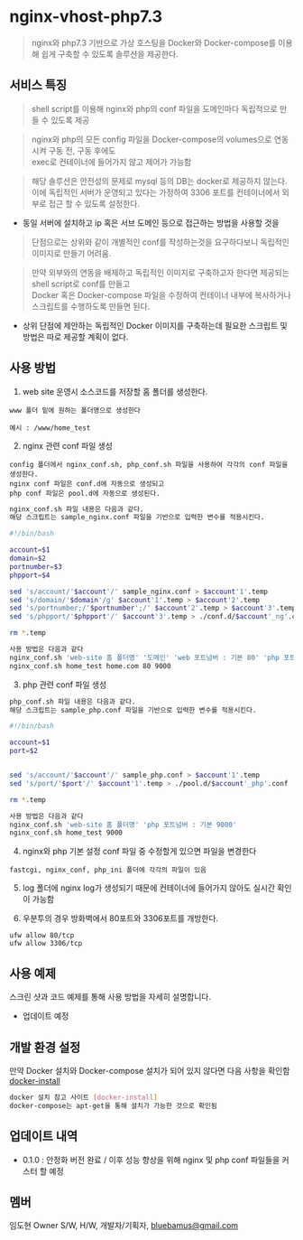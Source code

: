 # nginx-vhost-php7.3
> nginx와 php7.3 기반으로 가상 호스팅을 Docker와 Docker-compose를 이용해 쉽게 구축할 수 있도록 솔루션을 제공한다.

## 서비스 특징

> shell script를 이용해 nginx와 php의 conf 파일을 도메인마다 독립적으로 만들 수 있도록 제공

> nginx와 php의 모든 config 파일을 Docker-compose의 volumes으로 연동시켜 구동 전, 구동 후에도  
  exec로 컨테이너에 들어가지 않고 제어가 가능함
  
> 해당 솔루션은 안전성의 문제로 mysql 등의 DB는 docker로 제공하지 않는다.  
  이에 독립적인 서버가 운영되고 있다는 가정하여 3306 포트를 컨테이너에서 외부로 접근 할 수 있도록 설정한다.  
  - 동일 서버에 설치하고 ip 혹은 서브 도메인 등으로 접근하는 방법을 사용할 것을 
  
> 단점으로는 상위와 같이 개별적인 conf를 작성하는것을 요구하다보니 독립적인 이미지로 만들기 어려움. 

> 만약 외부와의 연동을 배제하고 독립적인 이미지로 구축하고자 한다면 제공되는 shell script로 conf를 만들고  
  Docker 혹은 Docker-compose 파일을 수정하여 컨테이너 내부에 복사하거나 스크립트를 수행하도록 만들면 된다.
  
  * 상위 단점에 제안하는 독립적인 Docker 이미지를 구축하는데 필요한 스크립트 및 방법은 따로 제공할 계획이 없다.


## 사용 방법

1. web site 운영시 소스코드를 저장할 홈 폴더를 생성한다.
```
www 폴더 밑에 원하는 폴더명으로 생성한다

예시 : /www/home_test
```


2. nginx 관련 conf 파일 생성

```
config 폴더에서 nginx_conf.sh, php_conf.sh 파일을 사용하여 각각의 conf 파일을 생성한다.  
nginx conf 파일은 conf.d에 자동으로 생성되고  
php conf 파일은 pool.d에 자동으로 생성된다.
```

```sh
nginx_conf.sh 파일 내용은 다음과 같다.
해당 스크립트는 sample_nginx.conf 파일을 기반으로 입력한 변수를 적용시킨다.

#!/bin/bash

account=$1
domain=$2
portnumber=$3
phpport=$4

sed 's/account/'$account'/' sample_nginx.conf > $account'1'.temp
sed 's/domain/'$domain'/g' $account'1'.temp > $account'2'.temp
sed 's/portnumber;/'$portnumber';/' $account'2'.temp > $account'3'.temp
sed 's/phpport/'$phpport'/' $account'3'.temp > ./conf.d/$account'_ng'.conf 

rm *.temp
```

```sh
사용 방법은 다음과 같다  
nginx_conf.sh 'web-site 홈 폴더명' '도메인' 'web 포트넘버 : 기본 80' 'php 포트넘버 : 기본 9000'  
nginx_conf.sh home_test home.com 80 9000
```

3. php 관련 conf 파일 생성

```sh
php_conf.sh 파일 내용은 다음과 같다.
해당 스크립트는 sample_php.conf 파일을 기반으로 입력한 변수를 적용시킨다.

#!/bin/bash

account=$1
port=$2


sed 's/account/'$account'/' sample_php.conf > $account'1'.temp
sed 's/port/'$port'/' $account'1'.temp > ./pool.d/$account'_php'.conf

rm *.temp
```

```sh
사용 방법은 다음과 같다  
nginx_conf.sh 'web-site 홈 폴더명' 'php 포트넘버 : 기본 9000'  
nginx_conf.sh home_test 9000
```

4. nginx와 php 기본 설정 conf 파일 중 수정할게 있으면 파일을 변경한다  

```
fastcgi, nginx_conf, php_ini 폴더에 각각의 파일이 있음
```

5. log 폴더에 nginx log가 생성되기 때문에 컨테이너에 들어가지 않아도 실시간 확인이 가능함

6. 우분투의 경우 방화벽에서 80포트와 3306포트를 개방한다. 

```
ufw allow 80/tcp  
ufw allow 3306/tcp
```

## 사용 예제

스크린 샷과 코드 예제를 통해 사용 방법을 자세히 설명합니다.
- 업데이트 예정

## 개발 환경 설정

만약 Docker 설치와 Docker-compose 설치가 되어 있지 않다면 다음 사항을 확인함
[docker-install]

```sh
docker 설치 참고 사이트 [docker-install]
docker-compose는 apt-get을 통해 설치가 가능한 것으로 확인됨
```

## 업데이트 내역

* 0.1.0 : 안정화 버전 완료 / 이후 성능 향상을 위해 nginx 및 php conf 파일들을 커스터 할 예정
    

## 멤버

임도현 Owner S/W, H/W, 개발자/기획자, bluebamus@gmail.com

<!-- Markdown link & img dfn's -->
[docker-install]: https://hcnam.tistory.com/25 
[npm-url]: https://npmjs.org/package/datadog-metrics
[npm-downloads]: https://img.shields.io/npm/dm/datadog-metrics.svg?style=flat-square
[travis-image]: https://img.shields.io/travis/dbader/node-datadog-metrics/master.svg?style=flat-square
[travis-url]: https://travis-ci.org/dbader/node-datadog-metrics
[wiki]: https://github.com/yourname/yourproject/wiki
